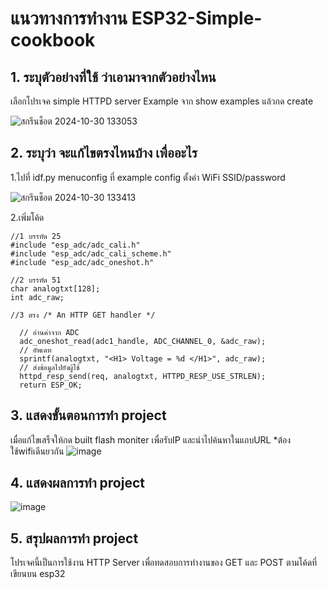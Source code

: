 # แนวทางการทำงาน ESP32-Simple-cookbook

## 1. ระบุตัวอย่างที่ใช้ ว่าเอามาจากตัวอย่างไหน
เลือกโปรเจค simple HTTPD server Example จาก show examples แล้วกด create

![สกรีนช็อต 2024-10-30 133053](https://github.com/user-attachments/assets/c919b54a-183f-4fed-8f3e-4172237d31d1)

## 2. ระบุว่า จะแก้ไขตรงไหนบ้าง เพื่ออะไร
  1.ไปที่ idf.py menuconfig ที่ example config ตั้งค่า WiFi SSID/password
  
  ![สกรีนช็อต 2024-10-30 133413](https://github.com/user-attachments/assets/6f5c077d-8913-4f8c-a026-739967afbdd7)

  2.เพิ่มโค้ด
  ```
//1 บรรทัด 25
#include "esp_adc/adc_cali.h"
#include "esp_adc/adc_cali_scheme.h"
#include "esp_adc/adc_oneshot.h"

//2 บรรทัด 51
char analogtxt[128];
int adc_raw;

//3 ตรง /* An HTTP GET handler */

    // อ่านค่าจาก ADC
    adc_oneshot_read(adc1_handle, ADC_CHANNEL_0, &adc_raw);
    // อัพเดท
    sprintf(analogtxt, "<H1> Voltage = %d </H1>", adc_raw);
    // ส่งข้อมูลไปยังผู้ใช้
    httpd_resp_send(req, analogtxt, HTTPD_RESP_USE_STRLEN);
    return ESP_OK;
 ```

## 3. แสดงขั้นตอนการทำ project
  เมื่อแก้ไขเสร็จให้กด built flash moniter เพื่อรับIP และนำไปค้นหาในแถบURL
  *ต้องใช้wifiเดีนยวกัน
   ![image](https://github.com/user-attachments/assets/096b6486-8a4d-4332-b87c-2f021a07b407)

## 4. แสดงผลการทำ project
   ![image](https://github.com/user-attachments/assets/2fee0cb9-7b11-4edd-bd30-d4208de50e84)

## 5. สรุปผลการทำ project
โปรเจคนี้เป็นการใช้งาน HTTP Server เพื่อทดสอบการทำงานของ GET และ POST ตามโค้ดที่เขียนบน esp32

